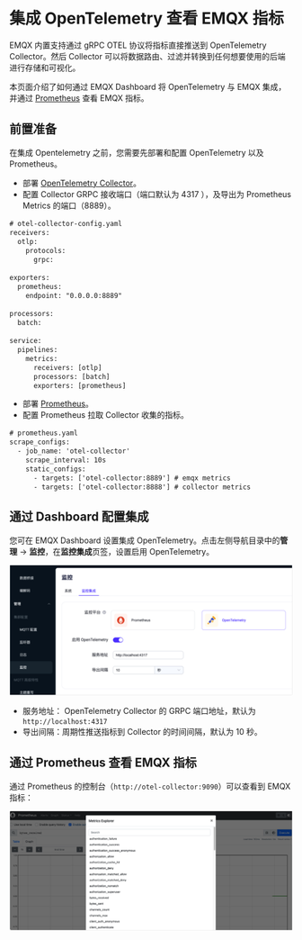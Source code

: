# 集成 OpenTelemetry 查看 EMQX 指标

EMQX 内置支持通过 gRPC OTEL 协议将指标直接推送到 OpenTelemetry Collector。然后 Collector 可以将数据路由、过滤并转换到任何想要使用的后端进行存储和可视化。

本页面介绍了如何通过 EMQX Dashboard 将 OpenTelemetry 与 EMQX 集成，并通过 [Prometheus](../../observability/prometheus.md) 查看 EMQX 指标。

## 前置准备

在集成 Opentelemetry 之前，您需要先部署和配置 OpenTelemetry 以及 Prometheus。

- 部署 [OpenTelemetry Collector](https://opentelemetry.io/docs/collector/getting-started)。
- 配置 Collector GRPC 接收端口（端口默认为 4317 ），及导出为 Prometheus Metrics 的端口（8889）。

```
# otel-collector-config.yaml
receivers:
  otlp:
    protocols:
      grpc:

exporters:
  prometheus:
    endpoint: "0.0.0.0:8889"
      
processors:
  batch:
  
service:  
  pipelines:    
    metrics:
      receivers: [otlp]
      processors: [batch]
      exporters: [prometheus]
```

- 部署 [Prometheus](https://prometheus.io/docs/prometheus/latest/installation)。
- 配置 Prometheus 拉取 Collector 收集的指标。

```
# prometheus.yaml
scrape_configs:
  - job_name: 'otel-collector'
    scrape_interval: 10s
    static_configs:
      - targets: ['otel-collector:8889'] # emqx metrics
      - targets: ['otel-collector:8888'] # collector metrics
```

## 通过 Dashboard 配置集成

您可在 EMQX Dashboard 设置集成 OpenTelemetry。点击左侧导航目录中的**管理** -> **监控**，在**监控集成**页签，设置启用 OpenTelemetry。

![OpenTelemetry-Dashboard](./assets/opentelemetry-dashboard-zh.png)

- 服务地址： OpenTelemetry Collector 的 GRPC 端口地址，默认为`http://localhost:4317`
- 导出间隔：周期性推送指标到 Collector 的时间间隔，默认为 10 秒。

## 通过 Prometheus 查看 EMQX 指标

通过 Prometheus 的控制台（`http://otel-collector:9090`）可以查看到 EMQX 指标：

![OpenTelemetry-Prometheus](./assets/opentelemetry-prometheus.png)

